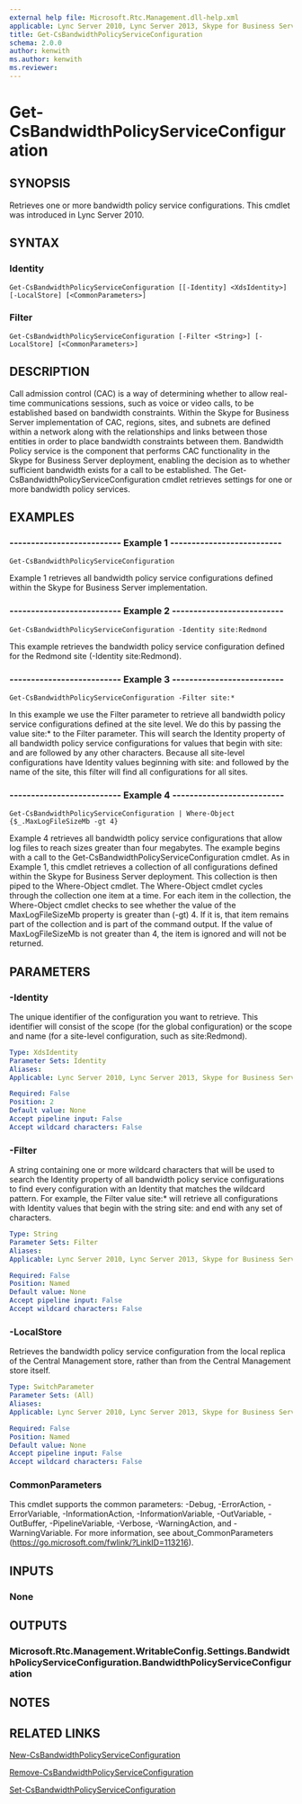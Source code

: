 ```yaml
---
external help file: Microsoft.Rtc.Management.dll-help.xml
applicable: Lync Server 2010, Lync Server 2013, Skype for Business Server 2015, Skype for Business Server 2019
title: Get-CsBandwidthPolicyServiceConfiguration
schema: 2.0.0
author: kenwith
ms.author: kenwith
ms.reviewer:
---
```


# Get-CsBandwidthPolicyServiceConfiguration

## SYNOPSIS
Retrieves one or more bandwidth policy service configurations.
This cmdlet was introduced in Lync Server 2010.


## SYNTAX

### Identity
```
Get-CsBandwidthPolicyServiceConfiguration [[-Identity] <XdsIdentity>] [-LocalStore] [<CommonParameters>]
```

### Filter
```
Get-CsBandwidthPolicyServiceConfiguration [-Filter <String>] [-LocalStore] [<CommonParameters>]
```

## DESCRIPTION
Call admission control (CAC) is a way of determining whether to allow real-time communications sessions, such as voice or video calls, to be established based on bandwidth constraints.
Within the Skype for Business Server implementation of CAC, regions, sites, and subnets are defined within a network along with the relationships and links between those entities in order to place bandwidth constraints between them.
Bandwidth Policy service is the component that performs CAC functionality in the Skype for Business Server deployment, enabling the decision as to whether sufficient bandwidth exists for a call to be established.
The Get-CsBandwidthPolicyServiceConfiguration cmdlet retrieves settings for one or more bandwidth policy services.


## EXAMPLES

### -------------------------- Example 1 --------------------------
```
Get-CsBandwidthPolicyServiceConfiguration
```

Example 1 retrieves all bandwidth policy service configurations defined within the Skype for Business Server implementation.

### -------------------------- Example 2 --------------------------
```
Get-CsBandwidthPolicyServiceConfiguration -Identity site:Redmond
```

This example retrieves the bandwidth policy service configuration defined for the Redmond site (-Identity site:Redmond).

### -------------------------- Example 3 --------------------------
```
Get-CsBandwidthPolicyServiceConfiguration -Filter site:*
```

In this example we use the Filter parameter to retrieve all bandwidth policy service configurations defined at the site level.
We do this by passing the value site:* to the Filter parameter.
This will search the Identity property of all bandwidth policy service configurations for values that begin with site: and are followed by any other characters.
Because all site-level configurations have Identity values beginning with site: and followed by the name of the site, this filter will find all configurations for all sites.

### -------------------------- Example 4 --------------------------
```
Get-CsBandwidthPolicyServiceConfiguration | Where-Object {$_.MaxLogFileSizeMb -gt 4}
```

Example 4 retrieves all bandwidth policy service configurations that allow log files to reach sizes greater than four megabytes.
The example begins with a call to the Get-CsBandwidthPolicyServiceConfiguration cmdlet.
As in Example 1, this cmdlet retrieves a collection of all configurations defined within the Skype for Business Server deployment.
This collection is then piped to the Where-Object cmdlet.
The Where-Object cmdlet cycles through the collection one item at a time.
For each item in the collection, the Where-Object cmdlet checks to see whether the value of the MaxLogFileSizeMb property is greater than (-gt) 4.
If it is, that item remains part of the collection and is part of the command output.
If the value of MaxLogFileSizeMb is not greater than 4, the item is ignored and will not be returned.


## PARAMETERS

### -Identity
The unique identifier of the configuration you want to retrieve.
This identifier will consist of the scope (for the global configuration) or the scope and name (for a site-level configuration, such as site:Redmond).

```yaml
Type: XdsIdentity
Parameter Sets: Identity
Aliases: 
Applicable: Lync Server 2010, Lync Server 2013, Skype for Business Server 2015, Skype for Business Server 2019

Required: False
Position: 2
Default value: None
Accept pipeline input: False
Accept wildcard characters: False
```

### -Filter
A string containing one or more wildcard characters that will be used to search the Identity property of all bandwidth policy service configurations to find every configuration with an Identity that matches the wildcard pattern.
For example, the Filter value site:* will retrieve all configurations with Identity values that begin with the string site: and end with any set of characters.

```yaml
Type: String
Parameter Sets: Filter
Aliases: 
Applicable: Lync Server 2010, Lync Server 2013, Skype for Business Server 2015, Skype for Business Server 2019

Required: False
Position: Named
Default value: None
Accept pipeline input: False
Accept wildcard characters: False
```

### -LocalStore
Retrieves the bandwidth policy service configuration from the local replica of the Central Management store, rather than from the Central Management store itself.

```yaml
Type: SwitchParameter
Parameter Sets: (All)
Aliases: 
Applicable: Lync Server 2010, Lync Server 2013, Skype for Business Server 2015, Skype for Business Server 2019

Required: False
Position: Named
Default value: None
Accept pipeline input: False
Accept wildcard characters: False
```

### CommonParameters
This cmdlet supports the common parameters: -Debug, -ErrorAction, -ErrorVariable, -InformationAction, -InformationVariable, -OutVariable, -OutBuffer, -PipelineVariable, -Verbose, -WarningAction, and -WarningVariable. For more information, see about_CommonParameters (https://go.microsoft.com/fwlink/?LinkID=113216).


## INPUTS

### None


## OUTPUTS

### Microsoft.Rtc.Management.WritableConfig.Settings.BandwidthPolicyServiceConfiguration.BandwidthPolicyServiceConfiguration


## NOTES


## RELATED LINKS

[New-CsBandwidthPolicyServiceConfiguration](New-CsBandwidthPolicyServiceConfiguration.md)

[Remove-CsBandwidthPolicyServiceConfiguration](Remove-CsBandwidthPolicyServiceConfiguration.md)

[Set-CsBandwidthPolicyServiceConfiguration](Set-CsBandwidthPolicyServiceConfiguration.md)

